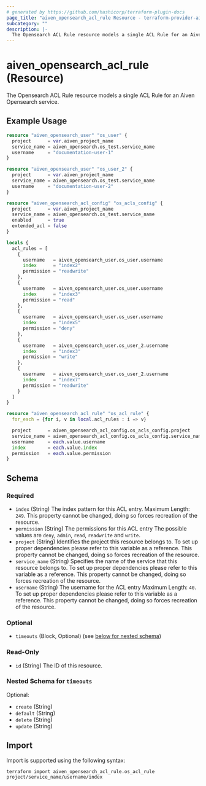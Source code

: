 ```yaml
---
# generated by https://github.com/hashicorp/terraform-plugin-docs
page_title: "aiven_opensearch_acl_rule Resource - terraform-provider-aiven"
subcategory: ""
description: |-
  The Opensearch ACL Rule resource models a single ACL Rule for an Aiven Opensearch service.
---
```


# aiven_opensearch_acl_rule (Resource)

The Opensearch ACL Rule resource models a single ACL Rule for an Aiven Opensearch service.

## Example Usage

```terraform
resource "aiven_opensearch_user" "os_user" {
  project      = var.aiven_project_name
  service_name = aiven_opensearch.os_test.service_name
  username     = "documentation-user-1"
}

resource "aiven_opensearch_user" "os_user_2" {
  project      = var.aiven_project_name
  service_name = aiven_opensearch.os_test.service_name
  username     = "documentation-user-2"
}

resource "aiven_opensearch_acl_config" "os_acls_config" {
  project      = var.aiven_project_name
  service_name = aiven_opensearch.os_test.service_name
  enabled      = true
  extended_acl = false
}

locals {
  acl_rules = [
    {
      username   = aiven_opensearch_user.os_user.username
      index      = "index2"
      permission = "readwrite"
    },
    {
      username   = aiven_opensearch_user.os_user.username
      index      = "index3"
      permission = "read"
    },
    {
      username   = aiven_opensearch_user.os_user.username
      index      = "index5"
      permission = "deny"
    },
    {
      username   = aiven_opensearch_user.os_user_2.username
      index      = "index3"
      permission = "write"
    },
    {
      username   = aiven_opensearch_user.os_user_2.username
      index      = "index7"
      permission = "readwrite"
    }
  ]
}

resource "aiven_opensearch_acl_rule" "os_acl_rule" {
  for_each = {for i, v in local.acl_rules : i => v}

  project      = aiven_opensearch_acl_config.os_acls_config.project
  service_name = aiven_opensearch_acl_config.os_acls_config.service_name
  username     = each.value.username
  index        = each.value.index
  permission   = each.value.permission
}
```

<!-- schema generated by tfplugindocs -->
## Schema

### Required

- `index` (String) The index pattern for this ACL entry. Maximum Length: `249`. This property cannot be changed, doing so forces recreation of the resource.
- `permission` (String) The permissions for this ACL entry The possible values are `deny`, `admin`, `read`, `readwrite` and `write`.
- `project` (String) Identifies the project this resource belongs to. To set up proper dependencies please refer to this variable as a reference. This property cannot be changed, doing so forces recreation of the resource.
- `service_name` (String) Specifies the name of the service that this resource belongs to. To set up proper dependencies please refer to this variable as a reference. This property cannot be changed, doing so forces recreation of the resource.
- `username` (String) The username for the ACL entry Maximum Length: `40`. To set up proper dependencies please refer to this variable as a reference. This property cannot be changed, doing so forces recreation of the resource.

### Optional

- `timeouts` (Block, Optional) (see [below for nested schema](#nestedblock--timeouts))

### Read-Only

- `id` (String) The ID of this resource.

<a id="nestedblock--timeouts"></a>
### Nested Schema for `timeouts`

Optional:

- `create` (String)
- `default` (String)
- `delete` (String)
- `update` (String)

## Import

Import is supported using the following syntax:

```shell
terraform import aiven_opensearch_acl_rule.os_acl_rule project/service_name/username/index
```
